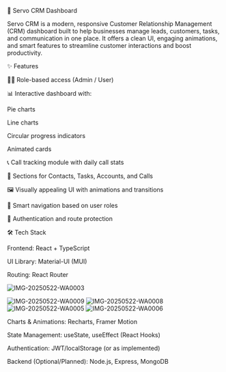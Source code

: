 💼 Servo CRM Dashboard

Servo CRM is a modern, responsive Customer Relationship Management (CRM) dashboard built to help businesses manage leads, customers, tasks, and communication in one place. It offers a clean UI, engaging animations, and smart features to streamline customer interactions and boost productivity.

✨ Features

🧑‍💼 Role-based access (Admin / User)

📊 Interactive dashboard with:

Pie charts

Line charts

Circular progress indicators

Animated cards

📞 Call tracking module with daily call stats

📁 Sections for Contacts, Tasks, Accounts, and Calls

🖼️ Visually appealing UI with animations and transitions

🧭 Smart navigation based on user roles

🔐 Authentication and route protection

🛠️ Tech Stack

Frontend: React + TypeScript

UI Library: Material-UI (MUI)

Routing: React Router

![IMG-20250522-WA0003](https://github.com/user-attachments/assets/9ad9e734-7cb7-4fd0-bdaf-d541ee81faa5)

![IMG-20250522-WA0009](https://github.com/user-attachments/assets/7dbd2701-846c-4d8e-b3d2-5802c4a29aa1)
![IMG-20250522-WA0008](https://github.com/user-attachments/assets/09ed55b2-0d31-4c5d-8404-51a8ddef93fe)
![IMG-20250522-WA0005](https://github.com/user-attachments/assets/8945b9d8-f4a7-4eae-86a0-afff51dddfb3)
![IMG-20250522-WA0006](https://github.com/user-attachments/assets/33c4da75-b0b8-4f8c-a192-708822e1b39b)





Charts & Animations: Recharts, Framer Motion

State Management: useState, useEffect (React Hooks)

Authentication: JWT/localStorage (or as implemented)

Backend (Optional/Planned): Node.js, Express, MongoDB

